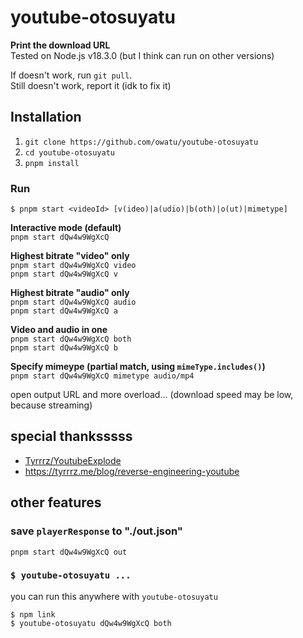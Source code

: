 # youtube-otosuyatu

**Print the download URL**  
Tested on Node.js v18.3.0 (but I think can run on other versions)

If doesn't work, run `git pull`.  
Still doesn't work, report it (idk to fix it)

## Installation

1. `git clone https://github.com/owatu/youtube-otosuyatu`
1. `cd youtube-otosuyatu`
1. `pnpm install`

### Run

```
$ pnpm start <videoId> [v(ideo)|a(udio)|b(oth)|o(ut)|mimetype]
```

**Interactive mode (default)**  
`pnpm start dQw4w9WgXcQ`

**Highest bitrate "video" only**  
`pnpm start dQw4w9WgXcQ video`  
`pnpm start dQw4w9WgXcQ v`

**Highest bitrate "audio" only**  
`pnpm start dQw4w9WgXcQ audio`  
`pnpm start dQw4w9WgXcQ a`

**Video and audio in one**  
`pnpm start dQw4w9WgXcQ both`  
`pnpm start dQw4w9WgXcQ b`

**Specify mimeype (partial match, using `mimeType.includes()`)**  
`pnpm start dQw4w9WgXcQ mimetype audio/mp4`

open output URL and more overload... (download speed may be low, because streaming)

## special thanksssss

- [Tyrrrz/YoutubeExplode](https://github.com/Tyrrrz/YoutubeExplode)
- https://tyrrrz.me/blog/reverse-engineering-youtube

## other features

### save `playerResponse` to "./out.json"

```shell
pnpm start dQw4w9WgXcQ out
```

### `$ youtube-otosuyatu ...`

you can run this anywhere with `youtube-otosuyatu`

```
$ npm link
$ youtube-otosuyatu dQw4w9WgXcQ both
```
